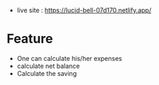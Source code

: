 - live site : https://lucid-bell-07d170.netlify.app/

# Feature

- One can calculate his/her expenses
- calculate net balance
- Calculate the saving
